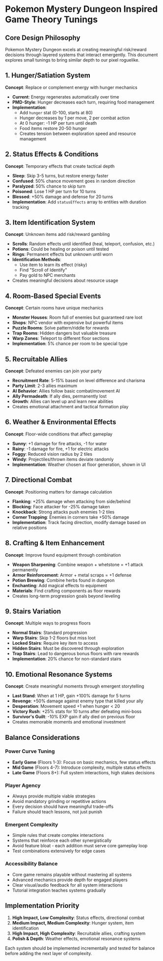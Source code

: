 # Pokemon Mystery Dungeon Inspired Game Theory Tunings

## Core Design Philosophy
Pokemon Mystery Dungeon excels at creating meaningful risk/reward decisions through layered systems that interact emergently. This document explores small tunings to bring similar depth to our pixel roguelike.

## 1. Hunger/Satiation System
**Concept**: Replace or complement energy with hunger mechanics
- **Current**: Energy regenerates automatically over time
- **PMD-Style**: Hunger decreases each turn, requiring food management
- **Implementation**: 
  - Add `hunger` stat (0-100, starts at 80)
  - Hunger decreases by 1 per move, 2 per combat action
  - At 0 hunger: -1 HP per turn until death
  - Food items restore 20-50 hunger
  - Creates tension between exploration speed and resource management

## 2. Status Effects & Conditions
**Concept**: Temporary effects that create tactical depth
- **Sleep**: Skip 3-5 turns, but restore energy faster
- **Confused**: 50% chance movement goes in random direction
- **Paralyzed**: 50% chance to skip turn
- **Poisoned**: Lose 1 HP per turn for 10 turns
- **Blessed**: +50% damage and defense for 20 turns
- **Implementation**: Add `statusEffects` array to entities with duration tracking

## 3. Item Identification System
**Concept**: Unknown items add risk/reward gambling
- **Scrolls**: Random effects until identified (heal, teleport, confusion, etc.)
- **Potions**: Could be healing or poison until tested
- **Rings**: Permanent effects but unknown until worn
- **Identification Methods**:
  - Use item to learn its effect (risky)
  - Find "Scroll of Identify" 
  - Pay gold to NPC merchants
- Creates meaningful decisions about resource usage

## 4. Room-Based Special Events
**Concept**: Certain rooms have unique mechanics
- **Monster Houses**: Room full of enemies but guaranteed rare loot
- **Shops**: NPC vendor with expensive but powerful items
- **Puzzle Rooms**: Solve pattern/riddle for rewards
- **Trap Rooms**: Hidden dangers but valuable treasure
- **Warp Zones**: Teleport to different floor sections
- **Implementation**: 5% chance per room to be special type

## 5. Recruitable Allies
**Concept**: Defeated enemies can join your party
- **Recruitment Rate**: 5-15% based on level difference and charisma
- **Party Limit**: 2-3 allies maximum
- **AI Behavior**: Allies follow basic combat/movement AI
- **Ally Permadeath**: If ally dies, permanently lost
- **Growth**: Allies can level up and learn new abilities
- Creates emotional attachment and tactical formation play

## 6. Weather & Environmental Effects
**Concept**: Floor-wide conditions that affect gameplay
- **Sunny**: +1 damage for fire attacks, -1 for water
- **Rainy**: -1 damage for fire, +1 for electric attacks
- **Foggy**: Reduced vision radius by 2 tiles
- **Windy**: Projectiles/thrown items deviate randomly
- **Implementation**: Weather chosen at floor generation, shown in UI

## 7. Directional Combat
**Concept**: Positioning matters for damage calculation
- **Flanking**: +25% damage when attacking from side/behind
- **Blocking**: Face attacker for -25% damage taken
- **Knockback**: Strong attacks push enemies 1-2 tiles
- **Corner Trapping**: Enemies in corners take +50% damage
- **Implementation**: Track facing direction, modify damage based on relative positions

## 8. Crafting & Item Enhancement
**Concept**: Improve found equipment through combination
- **Weapon Sharpening**: Combine weapon + whetstone = +1 attack permanently  
- **Armor Reinforcement**: Armor + metal scraps = +1 defense
- **Potion Brewing**: Combine herbs found in dungeon
- **Enchanting**: Add magical effects to equipment
- **Materials**: Find crafting components as floor rewards
- Creates long-term progression goals beyond leveling

## 9. Stairs Variation
**Concept**: Multiple ways to progress floors
- **Normal Stairs**: Standard progression
- **Warp Stairs**: Skip 1-2 floors but miss loot
- **Locked Stairs**: Require key item to access
- **Hidden Stairs**: Must be discovered through exploration
- **Trap Stairs**: Lead to dangerous bonus floors with rare rewards
- **Implementation**: 20% chance for non-standard stairs

## 10. Emotional Resonance Systems
**Concept**: Create meaningful moments through emergent storytelling
- **Last Stand**: When at 1 HP, gain +100% damage for 5 turns
- **Revenge**: +50% damage against enemy type that killed your ally
- **Desperation**: Movement speed +1 when hunger < 20
- **Victory Rush**: +25% stats for 10 turns after defeating mini-boss
- **Survivor's Guilt**: -10% EXP gain if ally died on previous floor
- Creates memorable moments and emotional investment

## Balance Considerations

### Power Curve Tuning
- **Early Game** (Floors 1-3): Focus on basic mechanics, few status effects
- **Mid Game** (Floors 4-7): Introduce complexity, multiple status effects
- **Late Game** (Floors 8+): Full system interactions, high stakes decisions

### Player Agency
- Always provide multiple viable strategies
- Avoid mandatory grinding or repetitive actions
- Every decision should have meaningful trade-offs
- Failure should teach lessons, not just punish

### Emergent Complexity
- Simple rules that create complex interactions
- Systems that reinforce each other synergistically  
- Avoid feature bloat - each addition must serve core gameplay loop
- Test combinations extensively for edge cases

### Accessibility Balance
- Core game remains playable without mastering all systems
- Advanced mechanics provide depth for engaged players
- Clear visual/audio feedback for all system interactions
- Tutorial integration teaches systems gradually

## Implementation Priority

1. **High Impact, Low Complexity**: Status effects, directional combat
2. **Medium Impact, Medium Complexity**: Hunger system, item identification  
3. **High Impact, High Complexity**: Recruitable allies, crafting system
4. **Polish & Depth**: Weather effects, emotional resonance systems

Each system should be implemented incrementally and tested for balance before adding the next layer of complexity.
